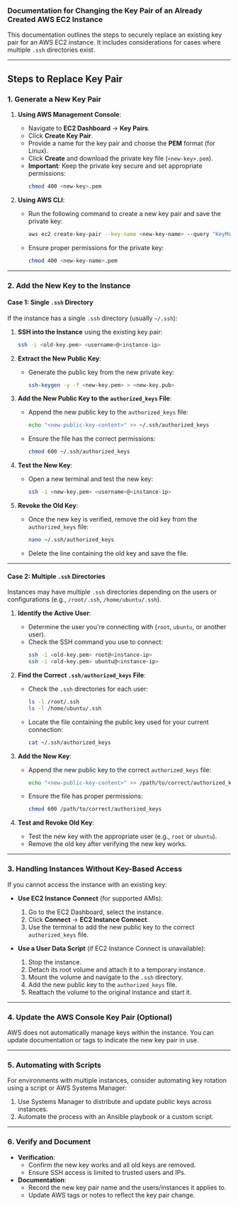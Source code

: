 ### **Documentation for Changing the Key Pair of an Already Created AWS EC2 Instance**

This documentation outlines the steps to securely replace an existing key pair for an AWS EC2 instance. It includes considerations for cases where multiple `.ssh` directories exist.

---

## **Steps to Replace Key Pair**

### **1. Generate a New Key Pair**
1. **Using AWS Management Console**:
   - Navigate to **EC2 Dashboard** → **Key Pairs**.
   - Click **Create Key Pair**.
   - Provide a name for the key pair and choose the **PEM** format (for Linux).
   - Click **Create** and download the private key file (`<new-key>.pem`).
   - **Important**: Keep the private key secure and set appropriate permissions:
     ```bash
     chmod 400 <new-key>.pem
     ```

2. **Using AWS CLI**:
   - Run the following command to create a new key pair and save the private key:
     ```bash
     aws ec2 create-key-pair --key-name <new-key-name> --query "KeyMaterial" --output text > <new-key-name>.pem
     ```
   - Ensure proper permissions for the private key:
     ```bash
     chmod 400 <new-key-name>.pem
     ```

---

### **2. Add the New Key to the Instance**

#### **Case 1: Single `.ssh` Directory**
If the instance has a single `.ssh` directory (usually `~/.ssh`):
1. **SSH into the Instance** using the existing key pair:
   ```bash
   ssh -i <old-key.pem> <username>@<instance-ip>
   ```

2. **Extract the New Public Key**:
   - Generate the public key from the new private key:
     ```bash
     ssh-keygen -y -f <new-key.pem> > <new-key.pub>
     ```

3. **Add the New Public Key to the `authorized_keys` File**:
   - Append the new public key to the `authorized_keys` file:
     ```bash
     echo "<new-public-key-content>" >> ~/.ssh/authorized_keys
     ```
   - Ensure the file has the correct permissions:
     ```bash
     chmod 600 ~/.ssh/authorized_keys
     ```

4. **Test the New Key**:
   - Open a new terminal and test the new key:
     ```bash
     ssh -i <new-key.pem> <username>@<instance-ip>
     ```

5. **Revoke the Old Key**:
   - Once the new key is verified, remove the old key from the `authorized_keys` file:
     ```bash
     nano ~/.ssh/authorized_keys
     ```
   - Delete the line containing the old key and save the file.

---

#### **Case 2: Multiple `.ssh` Directories**
Instances may have multiple `.ssh` directories depending on the users or configurations (e.g., `/root/.ssh`, `/home/ubuntu/.ssh`).

1. **Identify the Active User**:
   - Determine the user you're connecting with (`root`, `ubuntu`, or another user).
   - Check the SSH command you use to connect:
     ```bash
     ssh -i <old-key.pem> root@<instance-ip>
     ssh -i <old-key.pem> ubuntu@<instance-ip>
     ```

2. **Find the Correct `.ssh/authorized_keys` File**:
   - Check the `.ssh` directories for each user:
     ```bash
     ls -l /root/.ssh
     ls -l /home/ubuntu/.ssh
     ```
   - Locate the file containing the public key used for your current connection:
     ```bash
     cat ~/.ssh/authorized_keys
     ```

3. **Add the New Key**:
   - Append the new public key to the correct `authorized_keys` file:
     ```bash
     echo "<new-public-key-content>" >> /path/to/correct/authorized_keys
     ```
   - Ensure the file has proper permissions:
     ```bash
     chmod 600 /path/to/correct/authorized_keys
     ```

4. **Test and Revoke Old Key**:
   - Test the new key with the appropriate user (e.g., `root` or `ubuntu`).
   - Remove the old key after verifying the new key works.

---

### **3. Handling Instances Without Key-Based Access**
If you cannot access the instance with an existing key:
- **Use EC2 Instance Connect** (for supported AMIs):
  1. Go to the EC2 Dashboard, select the instance.
  2. Click **Connect** → **EC2 Instance Connect**.
  3. Use the terminal to add the new public key to the correct `authorized_keys` file.

- **Use a User Data Script** (if EC2 Instance Connect is unavailable):
  1. Stop the instance.
  2. Detach its root volume and attach it to a temporary instance.
  3. Mount the volume and navigate to the `.ssh` directory.
  4. Add the new public key to the `authorized_keys` file.
  5. Reattach the volume to the original instance and start it.

---

### **4. Update the AWS Console Key Pair (Optional)**
AWS does not automatically manage keys within the instance. You can update documentation or tags to indicate the new key pair in use.

---

### **5. Automating with Scripts**
For environments with multiple instances, consider automating key rotation using a script or AWS Systems Manager:
1. Use Systems Manager to distribute and update public keys across instances.
2. Automate the process with an Ansible playbook or a custom script.

---

### **6. Verify and Document**
- **Verification**:
  - Confirm the new key works and all old keys are removed.
  - Ensure SSH access is limited to trusted users and IPs.
- **Documentation**:
  - Record the new key pair name and the users/instances it applies to.
  - Update AWS tags or notes to reflect the key pair change.
